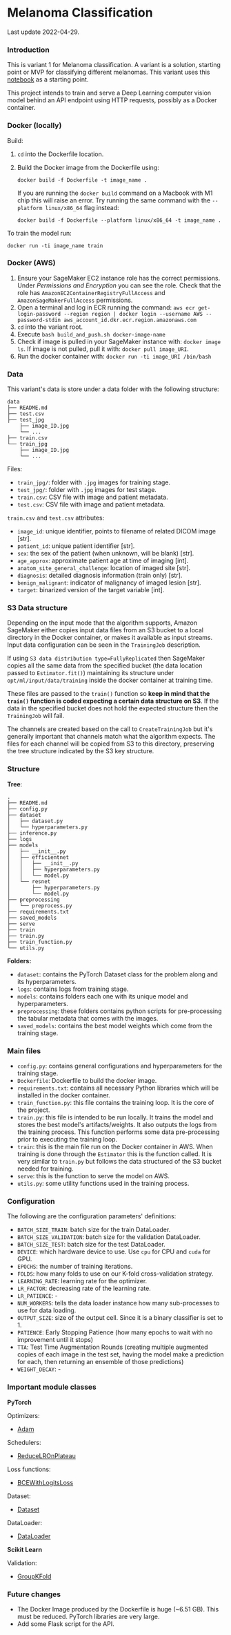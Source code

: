 # Melanoma Classification

Last update 2022-04-29.

### Introduction

This is variant 1 for Melanoma classification. A variant is a solution, starting point or MVP for classifying 
different melanomas. This variant uses this [notebook](https://www.kaggle.com/andradaolteanu/melanoma-competiton-aug-resnet-effnet-lb-0-91) as a starting point. 

This project intends to train and serve a Deep Learning computer vision model behind an API endpoint using HTTP 
requests, possibly as a Docker container.

### Docker (locally)

Build:
1. `cd` into the Dockerfile location. 
2. Build the Docker image from the Dockerfile using:

    `docker build -f Dockerfile -t image_name . `
    
    If you are running the `docker build` command on a Macbook with M1 chip this will raise an error. Try running the same 
    command with the `--platform linux/x86_64` flag instead:
    
    `docker build -f Dockerfile --platform linux/x86_64 -t image_name . `

To train the model run:

`docker run -ti image_name train`

### Docker (AWS)

1. Ensure your SageMaker EC2 instance role has the correct permissions. Under *Permissions and Encryption* you can see 
the role. Check that the role has `AmazonEC2ContainerRegistryFullAccess` and `AmazonSageMakerFullAccess` permissions.
2. Open a terminal and log in ECR running the command: 
`aws ecr get-login-password --region region | docker login --username AWS --password-stdin aws_account_id.dkr.ecr.region.amazonaws.com`
3. `cd` into the variant root.
4. Execute `bash build_and_push.sh docker-image-name`
5. Check if image is pulled in your SageMaker instance with: `docker image ls`. If image is not pulled, pull it with: 
   `docker pull image_URI`.
6. Run the docker container with: `docker run -ti image_URI /bin/bash`

### Data

This variant's data is store under a data folder with the following structure:
```
data
├── README.md
├── test.csv
├── test_jpg
    ├── image_ID.jpg
    └── ...
├── train.csv
└── train_jpg
    ├── image_ID.jpg
    └── ...
```

Files:
- `train_jpg/`: folder with `.jpg` images for training stage.
- `test_jpg/`: folder with `.jpg` images for test stage.
- `train.csv`: CSV file with image and patient metadata.
- `test.csv`: CSV file with image and patient metadata.

`train.csv` and `test.csv` attributes:

- `image_id`: unique identifier, points to filename of related DICOM image [str].
- `patient_id`: unique patient identifier [str].
- `sex`: the sex of the patient (when unknown, will be blank) [str].
- `age_approx`: approximate patient age at time of imaging [int].
- `anatom_site_general_challenge`: location of imaged site [str].
- `diagnosis`: detailed diagnosis information (train only) [str].
- `benign_malignant`: indicator of malignancy of imaged lesion [str].
- `target`: binarized version of the target variable [int].

### S3 Data structure

Depending on the input mode that the algorithm supports, Amazon SageMaker either copies input data files from an S3 
bucket to a local directory in the Docker container, or makes it available as input streams. Input data 
configuration can be seen in the `TrainingJob` description. 

If using `S3 data distribution type=FullyReplicated` then SageMaker copies all the same data from the specified 
bucket (the data location passed to `Estimator.fit()`) maintaining its structure under `opt/ml/input/data/training` 
inside the docker container at training time. 

These files are passed to the `train()` function so **keep in mind that the `train()` function is coded expecting a 
certain data structure on S3**. If the data in the specified bucket does not hold the expected structure then the 
`TrainingJob` will fail.

The channels are created based on the call to `CreateTrainingJob` but it's generally important that channels match what 
the algorithm expects. The files for each channel will be copied from S3 to this directory, preserving the tree 
structure indicated by the S3 key structure. 

### Structure

**Tree**: 
```
.
├── README.md
├── config.py
├── dataset
│   ├── dataset.py
│   └── hyperparameters.py
├── inference.py
├── logs
├── models
│   ├── __init__.py
│   ├── efficientnet
│   │   ├── __init__.py
│   │   ├── hyperparameters.py
│   │   └── model.py
│   └── resnet
│       ├── hyperparameters.py
│       └── model.py
├── preprocessing
│   └── preprocess.py
├── requirements.txt
├── saved_models
├── serve
├── train
├── train.py
├── train_function.py
└── utils.py
```

**Folders:**
- `dataset`: contains the PyTorch Dataset class for the problem along and its hyperparameters.
- `logs`: contains logs from training stage.
- `models`: contains folders each one with its unique model and hyperparameters.
- `preprocessing`: these folders contains python scripts for pre-processing the tabular metadata that comes with the 
  images.
- `saved_models`: contains the best model weights which come from the training stage.

### Main files

- `config.py`: contains general configurations and hyperparameters for the training stage.
- `Dockerfile`: Dockerfile to build the docker image.
- `requirements.txt`: contains all necessary Python libraries which will be installed in the docker container.
- `train_function.py`: this file contains the training loop. It is the core of the project.
- `train.py`: this file is intended to be run locally. It trains the model and stores the best model's 
  artifacts/weights. It also outputs the logs from the training process. This function performs some data 
  pre-processing prior to executing the training loop.
- `train`: this is the main file run on the Docker container in AWS. When training is done through the 
  `Estimator` this is the function called. It is very similar to `train.py` but follows the data structured of the S3 
  bucket needed for training.
- `serve`: this is the function to serve the model on AWS.
- `utils.py`: some utility functions used in the training process.

### Configuration

The following are the configuration parameters' definitions:

- `BATCH_SIZE_TRAIN`: batch size for the train DataLoader.
- `BATCH_SIZE_VALIDATION`: batch size for the validation DataLoader.
- `BATCH_SIZE_TEST`: batch size for the test DataLoader.
- `DEVICE`: which hardware device to use. Use `cpu` for CPU and `cuda` for GPU.
- `EPOCHS`: the number of training iterations.
- `FOLDS`: how many folds to use on our K-fold cross-validation strategy.
- `LEARNING_RATE`: learning rate for the optimizer.
- `LR_FACTOR`: decreasing rate of the learning rate.
- `LR_PATIENCE`: -
- `NUM_WORKERS`: tells the data loader instance how many sub-processes to use for data loading.  
- `OUTPUT_SIZE`: size of the output cell. Since it is a binary classifier is set to 1.
- `PATIENCE`: Early Stopping Patience (how many epochs to wait with no improvement until it stops)
- `TTA`: Test Time Augmentation Rounds (creating multiple augmented copies of each image in the test set, having the model make a prediction for each, then returning an ensemble of those predictions)
- `WEIGHT_DECAY`: -

### Important module classes

**PyTorch**

Optimizers:
- [Adam](https://pytorch.org/docs/stable/generated/torch.optim.Adam.html)

Schedulers:
- [ReduceLROnPlateau](https://pytorch.org/docs/stable/generated/torch.optim.lr_scheduler.ReduceLROnPlateau.html#reducelronplateau)

Loss functions:
- [BCEWithLogitsLoss](https://pytorch.org/docs/stable/generated/torch.nn.BCEWithLogitsLoss.html)

Dataset:
- [Dataset](https://pytorch.org/docs/stable/data.html#torch.utils.data.Dataset)

DataLoader:
- [DataLoader](https://pytorch.org/docs/stable/data.html#torch.utils.data.DataLoader)

**Scikit Learn**

Validation:
- [GroupKFold](https://scikit-learn.org/stable/modules/generated/sklearn.model_selection.GroupKFold.html)


### Future changes

- The Docker Image produced by the Dockerfile is huge (~6.51 GB). This must be reduced. PyTorch libraries are very large.
- Add some Flask script for the API.

